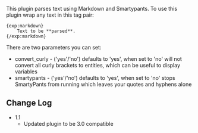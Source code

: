 This plugin parses text using Markdown and Smartypants. To use this plugin wrap any text in this tag pair:

	{exp:markdown}
		Text to be **parsed**.
	{/exp:markdown}

There are two parameters you can set:

- convert_curly - ('yes'/'no') defaults to 'yes', when set to 'no' will not
  convert all curly brackets to entities, which can be useful to display
  variables
- smartypants - ('yes'/'no') defaults to 'yes', when set to 'no' stops
  SmartyPants from running which leaves your quotes and hyphens alone

## Change Log

- 1.1
	- Updated plugin to be 3.0 compatible

